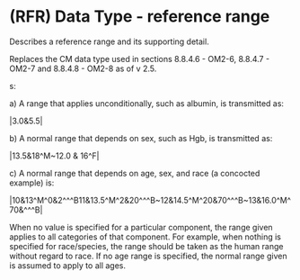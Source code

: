 # (RFR) Data Type - reference range

Describes a reference range and its supporting detail.

Replaces the CM data type used in sections 8.8.4.6 - OM2-6, 8.8.4.7 - OM2-7 and 8.8.4.8 - OM2-8 as of v 2.5.

s:

a) A range that applies unconditionally, such as albumin, is transmitted as:

|3.0&5.5|

b) A normal range that depends on sex, such as Hgb, is transmitted as:

|13.5&18\^M~12.0 & 16^F|

c) A normal range that depends on age, sex, and race (a concocted example) is:

|10&13\^M^0&2\^^\^B11&13.5^M\^2&20^\^^B~12&14.5\^M^20&70\^^\^B~13&16.0^M\^70&^\^^B|

When no value is specified for a particular component, the range given applies to all categories of that component. For example, when nothing is specified for race/species, the range should be taken as the human range without regard to race. If no age range is specified, the normal range given is assumed to apply to all ages.
